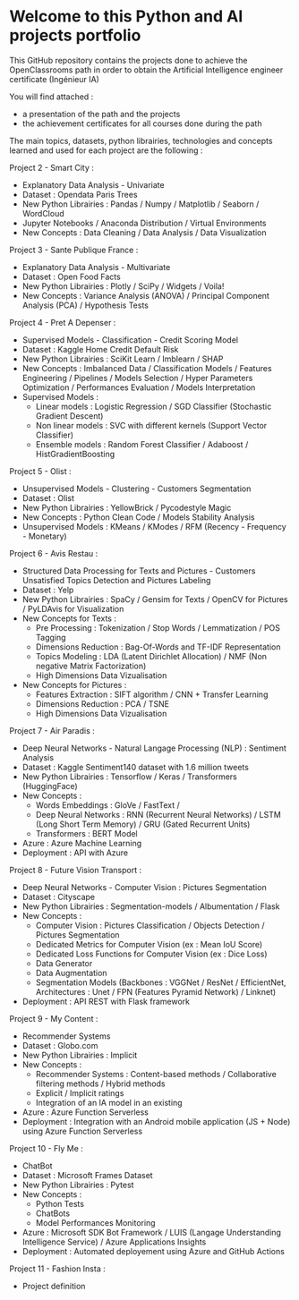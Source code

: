 # Welcome to this Python and AI projects portfolio

This GitHub repository contains the projects done to achieve the OpenClassrooms path in order to obtain the Artificial Intelligence engineer certificate (Ingénieur IA)

You will find attached :
- a presentation of the path and the projects
- the achievement certificates for all courses done during the path

The main topics, datasets, python librairies, technologies and concepts learned and used for each project are the following :

Project 2 - Smart City :
- Explanatory Data Analysis - Univariate
- Dataset : Opendata Paris Trees
- New Python Librairies : Pandas / Numpy / Matplotlib / Seaborn / WordCloud
- Jupyter Notebooks / Anaconda Distribution / Virtual Environments
- New Concepts : Data Cleaning / Data Analysis / Data Visualization

Project 3 - Sante Publique France :
- Explanatory Data Analysis - Multivariate
- Dataset : Open Food Facts
- New Python Librairies : Plotly / SciPy / Widgets / Voila!
- New Concepts : Variance Analysis (ANOVA) / Principal Component Analysis (PCA) / Hypothesis Tests

Project 4 - Pret A Depenser :
- Supervised Models - Classification - Credit Scoring Model 
- Dataset : Kaggle Home Credit Default Risk
- New Python Librairies : SciKit Learn / Imblearn / SHAP
- New Concepts : Imbalanced Data / Classification Models / Features Engineering / Pipelines / Models Selection / Hyper Parameters Optimization / Performances Evaluation / Models Interpretation
- Supervised Models : 
   + Linear models : Logistic Regression / SGD Classifier (Stochastic Gradient Descent)
   + Non linear models : SVC with different kernels (Support Vector Classifier) 
   + Ensemble models : Random Forest Classifier / Adaboost / HistGradientBoosting 

Project 5 - Olist :
- Unsupervised Models - Clustering - Customers Segmentation
- Dataset : Olist
- New Python Librairies : YellowBrick / Pycodestyle Magic
- New Concepts : Python Clean Code / Models Stability Analysis
- Unsupervised Models : KMeans / KModes / RFM (Recency - Frequency - Monetary)

Project 6 - Avis Restau :
- Structured Data Processing for Texts and Pictures - Customers Unsatisfied Topics Detection and Pictures Labeling
- Dataset : Yelp
- New Python Librairies : SpaCy / Gensim for Texts / OpenCV for Pictures / PyLDAvis for Visualization
- New Concepts for Texts : 
   + Pre Processing : Tokenization / Stop Words / Lemmatization / POS Tagging
   + Dimensions Reduction : Bag-Of-Words and TF-IDF Representation
   + Topics Modeling : LDA (Latent Dirichlet Allocation) / NMF (Non negative Matrix Factorization)
   + High Dimensions Data Vizualisation
- New Concepts for Pictures : 
   + Features Extraction : SIFT algorithm / CNN + Transfer Learning
   + Dimensions Reduction : PCA / TSNE
   + High Dimensions Data Vizualisation

Project 7 - Air Paradis :
- Deep Neural Networks - Natural Langage Processing (NLP) : Sentiment Analysis
- Dataset : Kaggle Sentiment140 dataset with 1.6 million tweets
- New Python Librairies : Tensorflow / Keras / Transformers (HuggingFace)
- New Concepts : 
   + Words Embeddings : GloVe / FastText / 
   + Deep Neural Networks : RNN (Recurrent Neural Networks) / LSTM (Long Short Term Memory) / GRU (Gated Recurrent Units)
   + Transformers : BERT Model
- Azure : Azure Machine Learning
- Deployment : API with Azure

Project 8 - Future Vision Transport :
- Deep Neural Networks - Computer Vision : Pictures Segmentation
- Dataset : Cityscape
- New Python Librairies : Segmentation-models / Albumentation / Flask
- New Concepts : 
   + Computer Vision : Pictures Classification / Objects Detection / Pictures Segmentation
   + Dedicated Metrics for Computer Vision (ex : Mean IoU Score)
   + Dedicated Loss Functions for Computer Vision (ex : Dice Loss)
   + Data Generator
   + Data Augmentation
   + Segmentation Models (Backbones : VGGNet / ResNet / EfficientNet, Architectures : Unet / FPN (Features Pyramid Network) / Linknet)
- Deployment : API REST with Flask framework

Project 9 - My Content :
- Recommender Systems
- Dataset : Globo.com
- New Python Librairies : Implicit
- New Concepts : 
   + Recommender Systems : Content-based methods / Collaborative filtering methods / Hybrid methods
   + Explicit / Implicit ratings
   + Integration of an IA model in an existing 
- Azure : Azure Function Serverless
- Deployment : Integration with an Android mobile application (JS + Node) using Azure Function Serverless
 
Project 10 - Fly Me :
- ChatBot
- Dataset : Microsoft Frames Dataset
- New Python Librairies : Pytest
- New Concepts :
   + Python Tests
   + ChatBots
   + Model Performances Monitoring 
- Azure : Microsoft SDK Bot Framework / LUIS (Langage Understanding Intelligence Service) / Azure Applications Insights
- Deployment : Automated deployement using Azure and GitHub Actions


Project 11 - Fashion Insta :
- Project definition
